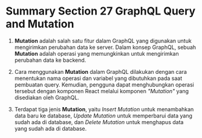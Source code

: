 # Summary Section 27 GraphQL Query and Mutation

1. **Mutation** adalah salah satu fitur dalam GraphQL yang digunakan untuk mengirimkan perubahan data ke server. Dalam konsep GraphQL, sebuah **Mutation** adalah operasi yang memungkinkan untuk mengirimkan perubahan data ke backend.

2. Cara menggunakan **Mutation** dalam GraphQL dilakukan dengan cara menentukan nama operasi dan variabel yang dibutuhkan pada saat pembuatan query. Kemudian, pengguna dapat menghubungkan operasi tersebut dengan komponen React melalui komponen _"Mutation"_ yang disediakan oleh GraphQL.

3. Terdapat tiga jenis **Mutation**, yaitu _Insert Mutation_ untuk menambahkan data baru ke database, _Update Mutation_ untuk memperbarui data yang sudah ada di database, dan _Delete Mutation_ untuk menghapus data yang sudah ada di database.